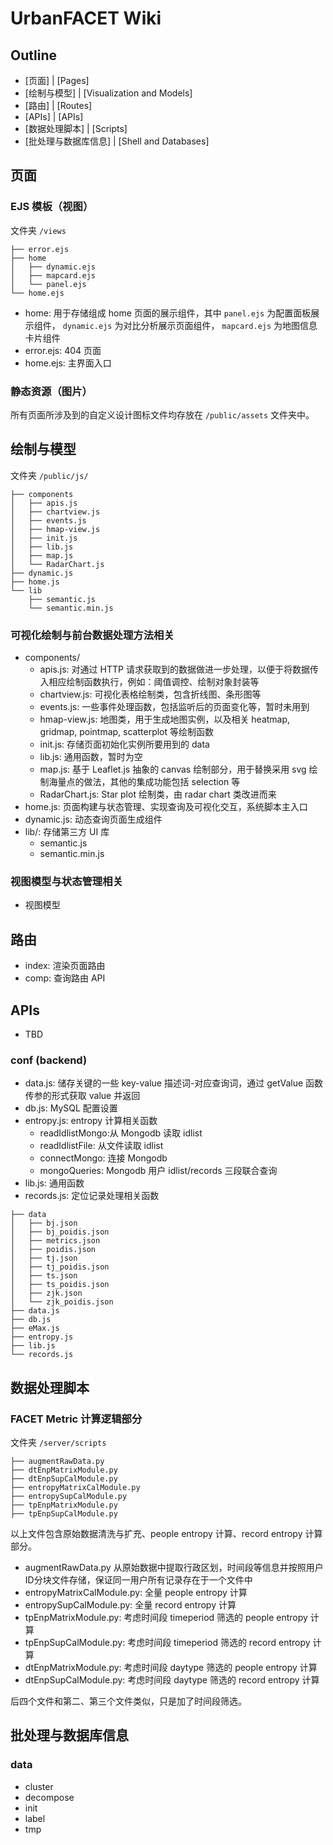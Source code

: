 # UrbanFACET Wiki

## Outline

* [页面] | [Pages]
* [绘制与模型] | [Visualization and Models]
* [路由] | [Routes]
* [APIs] | [APIs]
* [数据处理脚本] | [Scripts]
* [批处理与数据库信息] | [Shell and Databases]

## 页面

### EJS 模板（视图）

文件夹 `/views`

```
├── error.ejs
├── home
│   ├── dynamic.ejs
│   ├── mapcard.ejs
│   └── panel.ejs
└── home.ejs
```

* home: 用于存储组成 home 页面的展示组件，其中 `panel.ejs` 为配置面板展示组件， `dynamic.ejs` 为对比分析展示页面组件， `mapcard.ejs` 为地图信息卡片组件
* error.ejs: 404 页面
* home.ejs: 主界面入口

### 静态资源（图片）

所有页面所涉及到的自定义设计图标文件均存放在 `/public/assets` 文件夹中。

## 绘制与模型

文件夹 `/public/js/`

```
├── components
│   ├── apis.js
│   ├── chartview.js
│   ├── events.js
│   ├── hmap-view.js
│   ├── init.js
│   ├── lib.js
│   ├── map.js
│   └── RadarChart.js
├── dynamic.js
├── home.js
└── lib
    ├── semantic.js
    └── semantic.min.js
```

### 可视化绘制与前台数据处理方法相关

* components/
	* apis.js: 对通过 HTTP 请求获取到的数据做进一步处理，以便于将数据传入相应绘制函数执行，例如：阈值调控、绘制对象封装等
	* chartview.js: 可视化表格绘制类，包含折线图、条形图等
	* events.js: 一些事件处理函数，包括监听后的页面变化等，暂时未用到
	* hmap-view.js: 地图类，用于生成地图实例，以及相关 heatmap, gridmap, pointmap, scatterplot 等绘制函数
	* init.js: 存储页面初始化实例所要用到的 data
	* lib.js: 通用函数，暂时为空
	* map.js: 基于 Leaflet.js 抽象的 canvas 绘制部分，用于替换采用 svg 绘制海量点的做法，其他的集成功能包括 selection 等
	* RadarChart.js: Star plot 绘制类，由 radar chart 类改进而来
* home.js: 页面构建与状态管理、实现查询及可视化交互，系统脚本主入口
* dynamic.js: 动态查询页面生成组件
* lib/: 存储第三方 UI 库
	* semantic.js
	* semantic.min.js

### 视图模型与状态管理相关

* 视图模型

## 路由

* index: 渲染页面路由
* comp: 查询路由 API

## APIs

* TBD

### conf (backend)

* data.js: 储存关键的一些 key-value 描述词-对应查询词，通过 getValue 函数传参的形式获取 value 并返回
* db.js: MySQL 配置设置
* entropy.js: entropy 计算相关函数
	* readIdlistMongo:从 Mongodb 读取 idlist
    * readIdlistFile: 从文件读取 idlist
	* connectMongo: 连接 Mongodb 
	* mongoQueries: Mongodb 用户 idlist/records 三段联合查询
* lib.js: 通用函数
* records.js: 定位记录处理相关函数

```
├── data
│   ├── bj.json
│   ├── bj_poidis.json
│   ├── metrics.json
│   ├── poidis.json
│   ├── tj.json
│   ├── tj_poidis.json
│   ├── ts.json
│   ├── ts_poidis.json
│   ├── zjk.json
│   └── zjk_poidis.json
├── data.js
├── db.js
├── eMax.js
├── entropy.js
├── lib.js
└── records.js
```

## 数据处理脚本

### FACET Metric 计算逻辑部分

文件夹 `/server/scripts`

```
├── augmentRawData.py
├── dtEnpMatrixModule.py
├── dtEnpSupCalModule.py
├── entropyMatrixCalModule.py
├── entropySupCalModule.py
├── tpEnpMatrixModule.py
├── tpEnpSupCalModule.py
```

以上文件包含原始数据清洗与扩充、people entropy 计算、record entropy 计算部分。

* augmentRawData.py 从原始数据中提取行政区划，时间段等信息并按照用户ID分块文件存储，保证同一用户所有记录存在于一个文件中
* entropyMatrixCalModule.py: 全量 people entropy 计算
* entropySupCalModule.py: 全量 record entropy 计算
* tpEnpMatrixModule.py: 考虑时间段 timeperiod 筛选的 people entropy 计算
* tpEnpSupCalModule.py: 考虑时间段 timeperiod 筛选的 record entropy 计算
* dtEnpMatrixModule.py: 考虑时间段 daytype 筛选的 people entropy 计算
* dtEnpSupCalModule.py: 考虑时间段 daytype 筛选的 record entropy 计算

后四个文件和第二、第三个文件类似，只是加了时间段筛选。

## 批处理与数据库信息

### data

* cluster
* decompose
* init
* label
* tmp